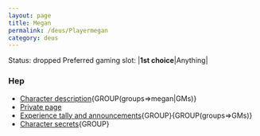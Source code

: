 ```yaml
---
layout: page
title: Megan
permalink: /deus/Playermegan
category: deus
---
```

Status: dropped
Preferred gaming slot:
|__1st choice__|Anything|
### Hep
* [Character description](CharPublicMegan){GROUP(groups=&gt;megan|GMs)}
* [Private page](CharPrivateMegan)
* [Experience tally and announcements](AnnounceMegan){GROUP}{GROUP(groups=&gt;GMs)}
* [Character secrets](CharSecretsMegan){GROUP}

